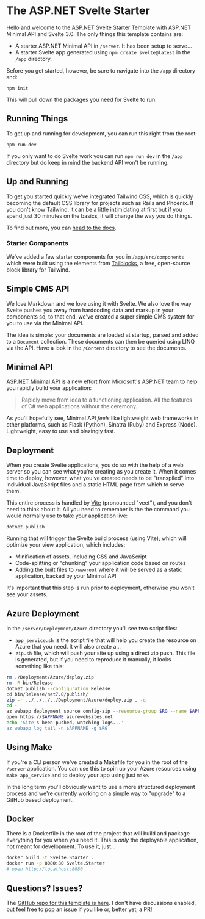# The ASP.NET Svelte Starter

Hello and welcome to the ASP.NET Svelte Starter Template with ASP.NET Minimal API and Svelte 3.0. The only things this template contains are:

 - A starter ASP.NET Minimal API in `/server`. It has been setup to serve...
 - A starter Svelte app generated using `npm create svelte@latest` in the `/app` directory.

Before you get started, however, be sure to navigate into the `/app` directory and:

```
npm init
```

This will pull down the packages you need for Svelte to run.

## Running Things

To get up and running for development, you can run this right from the root:

```
npm run dev
```

If you only want to do Svelte work you can run `npm run dev` in the `/app` directory but do keep in mind the backend API won't be running.

## Up and Running

To get you started quickly we've integrated Tailwind CSS, which is quickly becoming the default CSS library for projects such as Rails and Phoenix. If you don't know Tailwind, it can be a little intimidating at first but if you spend just 30 minutes on the basics, it will change the way you do things.

To find out more, you can [head to the docs](https://tailwindcss.com/docs/installation).

### Starter Components

We've added a few starter components for you in `/app/src/components` which were built using the elements from [Tailblocks](https://tailblocks.cc/), a free, open-source block library for Tailwind.

## Simple CMS API

We love Markdown and we love using it with Svelte. We also love the way Svelte pushes you away from hardcoding data and markup in your components so, to that end, we've created a super simple CMS system for you to use via the Minimal API.

The idea is simple: your documents are loaded at startup, parsed and added to a `Document` collection. These documents can then be queried using LINQ via the API. Have a look in the `/Content` directory to see the documents.

## Minimal API

[ASP.NET Minimal API](https://minimal-apis.github.io/) is a new effort from Microsoft's ASP.NET team to help you rapidly build your application:

> Rapidly move from idea to a functioning application. All the features of C# web applications without the ceremony.

As you'll hopefully see, Minimal API *feels* like lightweight web frameworks in other platforms, such as Flask (Python), Sinatra (Ruby) and Express (Node). Lightweight, easy to use and blazingly fast.


## Deployment

When you create Svelte applications, you do so with the help of a web server so you can see what you're creating as you create it. When it comes time to deploy, however, what you've created needs to be "transpiled" into individual JavaScript files and a static HTML page from which to serve them.

This entire process is handled by [Vite](https://vitejs.dev/) (pronounced "veet"), and you don't need to think about it. All you need to remember is the the command you would normally use to take your application live:

```
dotnet publish
```

Running that will trigger the Svelte build process (using Vite), which will optimize your view application, which includes:

 - Minification of assets, including CSS and JavaScript
 - Code-splitting or "chunking" your application code based on routes
 - Adding the built files to `/wwwroot` where it will be served as a static application, backed by your Minimal API

It's important that this step is run prior to deployment, otherwise you won't see your assets.

## Azure Deployment

In the `/server/Deployment/Azure` directory you'll see two script files:

 - `app_service.sh` is the script file that will help you create the resource on Azure that you need. It will also create a...
 - `zip.sh` file, which will push your site up using a direct zip push. This file is generated, but if you need to reproduce it manually, it looks something like this:

```sh
rm ./Deployment/Azure/deploy.zip
rm -R bin/Release
dotnet publish --configuration Release
cd bin/Release/net7.0/publish/
zip -r ../../../../Deployment/Azure/deploy.zip . -q
cd -
az webapp deployment source config-zip --resource-group $RG --name $APPNAME --src ./Deployment/Azure/deploy.zip
open https://$APPNAME.azurewebsites.net
echo 'Site's been pushed, watching logs...'
az webapp log tail -n $APPNAME -g $RG
```

## Using Make

If you're a CLI person we've created a Makefile for you in the root of the `/server` application. You can use this to spin up your Azure resources using `make app_service` and to deploy your app using just `make`.

In the long term you'll obviously want to use a more structured deployment process and we're currently working on a simple way to "upgrade" to a GitHub based deployment.

## Docker

There is a Dockerfile in the root of the project that will build and package everything for you when you need it. This is _only_ the deployable application, not meant for development. To use it, just...

```sh
docker build -t Svelte.Starter .
docker run -p 8080:80 Svelte.Starter
# open http://localhost:8080
```

## Questions? Issues?

The [GitHub repo for this template is here](https://github.com/robconery/Svelte.Starter). I don't have discussions enabled, but feel free to pop an issue if you like or, better yet, a PR!

